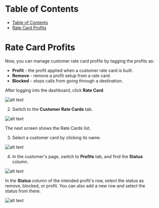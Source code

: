# Table of Contents

- [Table of Contents](#table-of-contents)
- [Rate Card Profits](#rate-card-profits)



# Rate Card Profits

Now, you can manage customer rate card profits by tagging the profits as:
* **Profit** - the profit applied when a customer rate card is built.
* **Remove** - remove a profit setup from a rate card.
* **Blocked** - stops calls from going through a destination.

After logging into the dashboard, click **Rate Card**.
 
![alt text][rate-card-profit-1] 

2)	Switch to the **Customer Rate Cards** tab.

![alt text][rate-card-profit-2] 

The next screen shows the Rate Cards list.

3)	Select a customer card by clicking its name.

![alt text][rate-card-profit-3] 


4)	In the customer's page, switch to **Profits** tab, and find the **Status** column. 

![alt text][rate-card-profit-4] 

In the **Status** column of the intended profit's row,  select the status as remove, blocked, or profit. You can also add a new row and select the status from there.
 
![alt text][rate-card-profit-5] 

[rate-card-profit-1]: https://raw.githubusercontent.com/digipigeon/connexcs-user-docs/master/img/rate-card-profit-1.png "Rate-Card-Profit-1"
[rate-card-profit-2]: https://raw.githubusercontent.com/digipigeon/connexcs-user-docs/master/img/rate-card-profit-2.png "Rate-Card-Profit-2"
[rate-card-profit-3]: https://raw.githubusercontent.com/digipigeon/connexcs-user-docs/master/img/rate-card-profit-3.png "Rate-Card-Profit-3"
[rate-card-profit-4]: https://raw.githubusercontent.com/digipigeon/connexcs-user-docs/master/img/rate-card-profit-4.png "Rate-Card-Profit-4"
[rate-card-profit-5]: https://raw.githubusercontent.com/digipigeon/connexcs-user-docs/master/img/rate-card-profit-5.png "Rate-Card-Profit-5"
